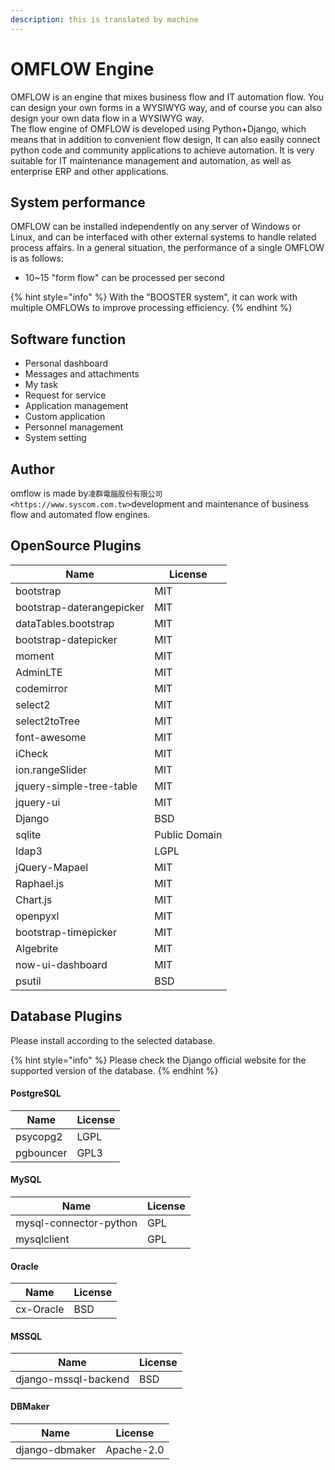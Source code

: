 ```yaml
---
description: this is translated by machine
---
```


# OMFLOW Engine

OMFLOW is an engine that mixes business flow and IT automation flow. You can design your own forms in a WYSIWYG way, and of course you can also design your own data flow in a WYSIWYG way.\
The flow engine of OMFLOW is developed using Python+Django, which means that in addition to convenient flow design, It can also easily connect python code and community applications to achieve automation. It is very suitable for IT maintenance management and automation, as well as enterprise ERP and other applications.



## System performance

OMFLOW can be installed independently on any server of Windows or Linux, and can be interfaced with other external systems to handle related process affairs. In a general situation, the performance of a single OMFLOW is as follows:

* 10\~15 "form flow" can be processed per second

{% hint style="info" %}
With the "BOOSTER system", it can work with multiple OMFLOWs to improve processing efficiency.
{% endhint %}

## Software function

* Personal dashboard
* Messages and attachments
* My task
* Request for service&#x20;
* Application management
* Custom application
* Personnel management
* System setting

## Author

omflow is made by`凌群電腦股份有限公司 <https://www.syscom.com.tw>`development and maintenance of business flow and automated flow engines.



## OpenSource Plugins

| Name                      | License       |
| ------------------------- | ------------- |
| bootstrap                 | MIT           |
| bootstrap-daterangepicker | MIT           |
| dataTables.bootstrap      | MIT           |
| bootstrap-datepicker      | MIT           |
| moment                    | MIT           |
| AdminLTE                  | MIT           |
| codemirror                | MIT           |
| select2                   | MIT           |
| select2toTree             | MIT           |
| font-awesome              | MIT           |
| iCheck                    | MIT           |
| ion.rangeSlider           | MIT           |
| jquery-simple-tree-table  | MIT           |
| jquery-ui                 | MIT           |
| Django                    | BSD           |
| sqlite                    | Public Domain |
| ldap3                     | LGPL          |
| jQuery-Mapael             | MIT           |
| Raphael.js                | MIT           |
| Chart.js                  | MIT           |
| openpyxl                  | MIT           |
| bootstrap-timepicker      | MIT           |
| Algebrite                 | MIT           |
| now-ui-dashboard          | MIT           |
| psutil                    | BSD           |



## Database Plugins

Please install according to the selected database.

{% hint style="info" %}
Please check the Django official website for the supported version of the database.
{% endhint %}

#### PostgreSQL

| Name      | License |
| --------- | ------- |
| psycopg2  | LGPL    |
| pgbouncer | GPL3    |

#### MySQL

| Name                   | License |
| ---------------------- | ------- |
| mysql-connector-python | GPL     |
| mysqlclient            | GPL     |

#### Oracle

| Name      | License |
| --------- | ------- |
| cx-Oracle | BSD     |

#### MSSQL

| Name                 | License |
| -------------------- | ------- |
| django-mssql-backend | BSD     |

#### DBMaker

| Name           | License    |
| -------------- | ---------- |
| django-dbmaker | Apache-2.0 |
